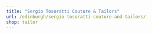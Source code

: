 ```yaml
---
title: "Sergio Tosoratti Couture & Tailors"
url: /edinburgh/sergio-tosoratti-couture-and-tailors/
shop: tailor
---
```

